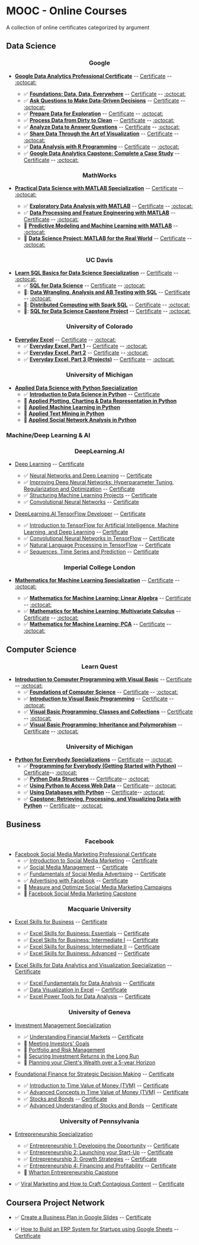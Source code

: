 # MOOC - Online Courses
A collection of online certificates categorized by argument

## Data Science

**<h3 align="center">Google</h3>**

* **[Google Data Analytics Professional Certificate](https://www.coursera.org/professional-certificates/google-data-analytics)**                                                      -- [Certificate](https://www.coursera.org/account/accomplishments/specialization/certificate/RRT98ARYQ27Y)                                                                        -- [:octocat:](https://github.com/AndreasDeSousa/Google_Data_Analytics_Professional_Certificate)
 
  - :white_check_mark: **[Foundations: Data, Data, Everywhere](https://www.coursera.org/learn/foundations-data?specialization=google-data-analytics)**                                                 -- [Certificate](https://www.coursera.org/account/accomplishments/certificate/X98CNHDCCKQ7)                                                                                       -- [:octocat:](https://github.com/AndreasDeSousa/Google_Data_Analytics_Professional_Certificate/tree/main/C1_Foundations_Data_Data_Everywhere)
  - :white_check_mark: **[Ask Questions to Make Data-Driven Decisions](https://www.coursera.org/learn/ask-questions-make-decisions?specialization=google-data-analytics)**                             -- [Certificate](https://www.coursera.org/account/accomplishments/certificate/MZHX9RPB5ZXU)                                                                                       -- [:octocat:](https://github.com/AndreasDeSousa/Google_Data_Analytics_Professional_Certificate/tree/main/C2_Ask_Questions_to_Make_Data-Driven_Decisions)
  - :white_check_mark: **[Prepare Data for Exploration](https://www.coursera.org/learn/data-preparation?specialization=google-data-analytics)**                                                         -- [Certificate](https://www.coursera.org/account/accomplishments/certificate/U8HNSVHLZQQU)                                                                                       -- [:octocat:](https://github.com/AndreasDeSousa/Google_Data_Analytics_Professional_Certificate/tree/main/C3_Prepare_Data_for_Exploration)
  - :white_check_mark: **[Process Data from Dirty to Clean](https://www.coursera.org/learn/process-data?specialization=google-data-analytics)**                                                         -- [Certificate](https://www.coursera.org/account/accomplishments/certificate/5STJXVNDFQJM)                                                                                       -- [:octocat:](https://github.com/AndreasDeSousa/Google_Data_Analytics_Professional_Certificate/tree/main/C4_Process_Data_from_Dirty_to_Clean)
  - :white_check_mark: **[Analyze Data to Answer Questions](https://www.coursera.org/learn/analyze-data?specialization=google-data-analytics)**                                                         -- [Certificate](https://www.coursera.org/account/accomplishments/certificate/7SU6CNVPFMHT)                                                                                       -- [:octocat:](https://github.com/AndreasDeSousa/Google_Data_Analytics_Professional_Certificate/tree/main/C5_Analyze_Data_to_Answer_Questions)
  - :white_check_mark: **[Share Data Through the Art of Visualization](https://www.coursera.org/learn/visualize-data?specialization=google-data-analytics)**                                           -- [Certificate](https://www.coursera.org/account/accomplishments/certificate/U98UVPCDKLCA)                                                                                       -- [:octocat:](https://github.com/AndreasDeSousa/Google_Data_Analytics_Professional_Certificate/tree/main/C6_Share_Data_Through_the_Art_of_Visualization)
  - :white_check_mark: **[Data Analysis with R Programming](https://www.coursera.org/learn/data-analysis-r?specialization=google-data-analytics)**                                                      -- [Certificate](https://www.coursera.org/account/accomplishments/certificate/PZMBPXVUQDXR)                                                                                      -- [:octocat:](https://github.com/AndreasDeSousa/Google_Data_Analytics_Professional_Certificate/tree/main/C7_Data_Analysis_with_R_Programming)
  - :white_check_mark: **[Google Data Analytics Capstone: Complete a Case Study](https://www.coursera.org/learn/google-data-analytics-capstone?specialization=google-data-analytics)**           -- [Certificate](https://www.coursera.org/account/accomplishments/certificate/MBLTM7C88KTD)                                                                                      -- [:octocat:](https://github.com/AndreasDeSousa/Google_Data_Analytics_Professional_Certificate/tree/main/C8_Google_Data_Analytics_Capstone:_Complete_a_Case_Study)

**<h3 align="center">MathWorks</h3>**

* **[Practical Data Science with MATLAB Specialization](https://www.coursera.org/specializations/practical-data-science-matlab)**
     -- [Certificate]()                                                                        -- [:octocat:](https://github.com/AndreasDeSousa/Practical_Data_Science_with_MATLAB_Specialization)
     
  - :white_check_mark: **[Exploratory Data Analysis with MATLAB](https://www.coursera.org/learn/exploratory-data-analysis-matlab?specialization=practical-data-science-matlab)**                          -- [Certificate](https://coursera.org/share/ffda826482640a11de8c32dd5d6d797b)                                                                                                    -- [:octocat:](https://github.com/AndreasDeSousa/Practical_Data_Science_with_MATLAB_Specialization/tree/main/C1%20Exploratory%20Data%20Analysis%20with%20MATLAB)
  - :white_check_mark: **[Data Processing and Feature Engineering with MATLAB](https://www.coursera.org/learn/feature-engineering-matlab?specialization=practical-data-science-matlab)**                -- [Certificate](https://coursera.org/share/d6680e565561b8f187ea646343d4c89a)                                                                                                    -- [:octocat:](https://github.com/AndreasDeSousa/Practical_Data_Science_with_MATLAB_Specialization/tree/main/C2%20Data%20Processing%20and%20Feature%20Engineering%20with%20MATLAB)
  - :pencil: **[Predictive Modeling and Machine Learning with MATLAB](https://www.coursera.org/learn/predictive-modeling-machine-learning?specialization=practical-data-science-matlab)**                -- [:octocat:]()
  - :pencil: **[Data Science Project: MATLAB for the Real World](https://www.coursera.org/learn/matlab-capstone?specialization=practical-data-science-matlab)**                                            -- [Certificate]()                                                                                                    -- [:octocat:]()

**<h3 align="center">UC Davis</h3>**
* **[Learn SQL Basics for Data Science Specialization](https://www.coursera.org/specializations/learn-sql-basics-data-science)** -- [Certificate]() -- [:octocat:](https://github.com/AndreasDeSousa/Learn_SQL_Basics_for_Data_Science_Specialization)
  - :white_check_mark: **[SQL for Data Science](https://www.coursera.org/learn/sql-for-data-science?specialization=learn-sql-basics-data-science)** -- [Certificate]() -- [:octocat:](https://github.com/AndreasDeSousa/Learn_SQL_Basics_for_Data_Science_Specialization/tree/main/C1%20SQL%20for%20Data%20Science)
  - 📝: **[Data Wrangling, Analysis and AB Testing with SQL](https://www.coursera.org/learn/data-wrangling-analysis-abtesting?specialization=learn-sql-basics-data-science)** -- [Certificate]() -- [:octocat:]()
  - 📝: **[Distributed Computing with Spark SQL](https://www.coursera.org/learn/spark-sql?specialization=learn-sql-basics-data-science)** -- [Certificate]() -- [:octocat:]() 
  - 📝: **[SQL for Data Science Capstone Project](https://www.coursera.org/learn/sql-data-science-capstone?specialization=learn-sql-basics-data-science)** -- [Certificate]() -- [:octocat:]() 

**<h3 align="center">University of Colorado</h3>**

* **[Everyday Excel](https://www.coursera.org/specializations/everyday-excel)** -- [Certificate](https://coursera.org/share/d5a648be06761b884e004c869dd74543) -- [:octocat:](https://github.com/AndreasDeSousa/Everyday_Excel)
  - :white_check_mark: **[Everyday Excel, Part 1](https://www.coursera.org/learn/everyday-excel-part-1?specialization=everyday-excel)** -- [Certificate](https://coursera.org/share/ae1c73c82575670180d156b8c86ac2e3) -- [:octocat:](https://github.com/AndreasDeSousa/Everyday_Excel/tree/main/Part_1)
  - :white_check_mark: **[Everyday Excel, Part 2](https://www.coursera.org/learn/everyday-excel-part-2?specialization=everyday-excel)** -- [Certificate](https://coursera.org/share/f4e6872e8cc45a7652774c307d28e602) -- [:octocat:](https://github.com/AndreasDeSousa/Everyday_Excel/tree/main/Part_2)
  - :white_check_mark: **[Everyday Excel, Part 3 (Projects)](https://www.coursera.org/learn/everyday-excel-projects?specialization=everyday-excel)** -- [Certificate](https://coursera.org/share/4b608644a9b1029163c07bffb22c9315) -- [:octocat:](https://github.com/AndreasDeSousa/Everyday_Excel/tree/main/Part_3)

**<h3 align="center">University of Michigan</h3>**

* **[Applied Data Science with Python Specialization](https://www.coursera.org/specializations/data-science-python)**
  - :white_check_mark: **[Introduction to Data Science in Python](https://www.coursera.org/learn/python-data-analysis?specialization=data-science-python)** -- [Certificate](https://coursera.org/share/1b9627d748841d8e056f9bfd1230e545)
  - :pencil: **[Applied Plotting, Charting & Data Representation in Python](https://www.coursera.org/learn/python-plotting?specialization=data-science-python)**
  - :pencil: **[Applied Machine Learning in Python](https://www.coursera.org/learn/python-machine-learning?specialization=data-science-python)**
  - :pencil: **[Applied Text Mining in Python](https://www.coursera.org/learn/python-text-mining?specialization=data-science-python)**
  - :pencil: **[Applied Social Network Analysis in Python](https://www.coursera.org/learn/python-social-network-analysis?specialization=data-science-python)**


### Machine/Deep Learning & AI


**<h3 align="center">DeepLearning.AI</h3>**


* [Deep Learning](https://www.coursera.org/specializations/deep-learning) -- [Certificate](https://coursera.org/share/c4b73338a9e1f9d20ff4085f5ac171de)
  - :white_check_mark: [Neural Networks and Deep Learning](https://www.coursera.org/learn/neural-networks-deep-learning?specialization=deep-learning) -- [Certificate](https://coursera.org/share/61c0ca6a1a909e7c58f678f1253caf3b)
  - :white_check_mark: [Improving Deep Neural Networks: Hyperparameter Tuning, Regularization and Optimization](https://www.coursera.org/learn/deep-neural-network?specialization=deep-learning) -- [Certificate](https://coursera.org/share/573ee7cd38f0cae47a6e8c6d60f68702)
  - :white_check_mark: [Structuring Machine Learning Projects](https://www.coursera.org/learn/machine-learning-projects?specialization=deep-learning) -- [Certificate](https://coursera.org/share/2fe612641a2421056b9e8ee3073c6a11)
  - :white_check_mark: [Convolutional Neural Networks](https://www.coursera.org/learn/convolutional-neural-networks?specialization=deep-learning) -- [Certificate](https://coursera.org/share/7c530b6af88a87f353038cdbbc52cf05)


* [DeepLearning.AI TensorFlow Developer](https://www.coursera.org/professional-certificates/tensorflow-in-practice) -- [Certificate](https://coursera.org/share/d296be2dfdef21fd5f3e97d1d0b73981)
  - :white_check_mark: [Introduction to TensorFlow for Artificial Intelligence, Machine Learning, and Deep Learning](https://www.coursera.org/learn/introduction-tensorflow?specialization=tensorflow-in-practice) -- [Certificate](https://coursera.org/share/b5e6104cf27727ece0326cd2df5b0a40)
  - :white_check_mark: [Convolutional Neural Networks in TensorFlow](https://www.coursera.org/learn/convolutional-neural-networks-tensorflow?specialization=tensorflow-in-practice) -- [Certificate](https://coursera.org/share/874f8dd52f2f65da643539bb7b702279)
  - :white_check_mark: [Natural Language Processing in TensorFlow](https://www.coursera.org/learn/natural-language-processing-tensorflow?specialization=tensorflow-in-practice) -- [Certificate](https://coursera.org/share/c8407a60e30b36854e9ff3bc7a2e63a4)
  - :white_check_mark: [Sequences, Time Series and Prediction](https://www.coursera.org/learn/tensorflow-sequences-time-series-and-prediction?specialization=tensorflow-in-practice) -- [Certificate](https://coursera.org/share/dc5232e7f2191e61025f638eb3078e41)


**<h3 align="center">Imperial College London</h3>**


* **[Mathematics for Machine Learning Specialization](https://www.coursera.org/specializations/mathematics-machine-learning)**                                                       -- [Certificate](https://www.coursera.org/account/accomplishments/specialization/certificate/XXRLWP4SGCSW)                                                                       -- [:octocat:](https://github.com/AndreasDeSousa/Mathematics_for_Machine_Learning_Specialization)

  - :white_check_mark: **[Mathematics for Machine Learning: Linear Algebra](https://www.coursera.org/learn/linear-algebra-machine-learning/home/welcome)**                                                  -- [Certificate](https://www.coursera.org/account/accomplishments/certificate/36CK2JXDEEQL)                                                                                      -- [:octocat:](https://github.com/AndreasDeSousa/Mathematics_for_Machine_Learning_Specialization/tree/main/C1%20-%20Linear%20Algebra)
  - :white_check_mark: **[Mathematics for Machine Learning: Multivariate Calculus](https://www.coursera.org/learn/multivariate-calculus-machine-learning/home/welcome)**                                    -- [Certificate](https://www.coursera.org/account/accomplishments/certificate/XRK2DF8U6S9S)                                                                                      -- [:octocat:](https://github.com/AndreasDeSousa/Mathematics_for_Machine_Learning_Specialization/tree/main/C2%20-%20Multivariate%20Calculus)
  - :white_check_mark: **[Mathematics for Machine Learning: PCA](https://www.coursera.org/learn/pca-machine-learning/home/welcome)**                                                                        -- [Certificate](https://www.coursera.org/account/accomplishments/certificate/3SX5VYBJ62PW)                                                                                      -- [:octocat:](https://github.com/AndreasDeSousa/Mathematics_for_Machine_Learning_Specialization/tree/main/C3%20-%20Principle%20Component%20Analysis)


## Computer Science

**<h3 align="center">Learn Quest</h3>**

* **[Introduction to Computer Programming with Visual Basic](https://www.coursera.org/specializations/visual-basic-computer-programming)** -- [Certificate](https://coursera.org/share/c75ba653f5ddfc91b2eef21e90277a66) -- [:octocat:](https://github.com/AndreasDeSousa/Introduction_to_Computer_Programming_with_Visual_Basic_Programming)
  - :white_check_mark: **[Foundations of Computer Science](https://www.coursera.org/learn/computer-science-foundations?specialization=visual-basic-computer-programming)** -- [Certificate](https://coursera.org/share/ed52db80ea8798b9ceb318a8d9232c58) -- [:octocat:](https://github.com/AndreasDeSousa/Introduction_to_Computer_Programming_with_Visual_Basic_Programming/tree/main/C1%20Foundations%20of%20Computer%20Science)
  - :white_check_mark: **[Introduction to Visual Basic Programming](https://www.coursera.org/learn/visual-basic-programming-introduction?specialization=visual-basic-computer-programming)** -- [Certificate](https://coursera.org/share/c0ee769109279d3e34044b34cfc520e7) -- [:octocat:](https://github.com/AndreasDeSousa/Introduction_to_Computer_Programming_with_Visual_Basic_Programming/tree/main/C2%20Introduction%20to%20Visual%20Basic%20Programming)
  - :white_check_mark: **[Visual Basic Programming: Classes and Collections](https://www.coursera.org/learn/visual-basic-classes-collections?specialization=visual-basic-computer-programming)** -- [Certificate](https://coursera.org/share/4a6bec67b3d14d874419ec459a5a3021) -- [:octocat:](https://github.com/AndreasDeSousa/Introduction_to_Computer_Programming_with_Visual_Basic_Programming/tree/main/C3%20Visual%20Basic%20Programming%20-%20Classes%20and%20Collections)
  - :white_check_mark: **[Visual Basic Programming: Inheritance and Polymorphism](https://www.coursera.org/learn/visual-basic-inheritance-polymorphism?specialization=visual-basic-computer-programming)** -- [Certificate](https://coursera.org/share/9fd632e81c9fa90db6fa71d976a5df3c) -- [:octocat:](https://github.com/AndreasDeSousa/Introduction_to_Computer_Programming_with_Visual_Basic_Programming/tree/main/C4%20Visual%20Basic%20Programming%20-%20Inheritance%20and%20Polymorphism)

**<h3 align="center">University of Michigan</h3>**

* **[Python for Everybody Specializations](https://www.coursera.org/specializations/python)** -- [Certificate](https://coursera.org/share/3e39c39e6563efbf7654f199b7abbcec)  -- [:octocat:](https://github.com/AndreasDeSousa/Python_for_everybody_specialization)
  - :white_check_mark: **[Programming for Everybody (Getting Started with Python)](https://www.coursera.org/learn/python?specialization=python)** -- [Certificate](https://coursera.org/share/ef681dbc1e8d183c0b272d89c027a76b)-- [:octocat:](https://github.com/AndreasDeSousa/Python_for_everybody_specialization/tree/main/C1%20Programming%20for%20everyone%20(Python))
  - :white_check_mark: **[Python Data Structures](https://www.coursera.org/learn/python-data?specialization=python)** -- [Certificate](https://coursera.org/share/86838ed96a1bd9ace9f0e53b99e1952e)-- [:octocat:](https://github.com/AndreasDeSousa/Python_for_everybody_specialization/tree/main/C2%20Python%20Data%20Structures)
  - :white_check_mark: **[Using Python to Access Web Data](https://www.coursera.org/learn/python-network-data?specialization=python)** -- [Certificate](https://coursera.org/share/993eeaee10714fd3ea9912ac8f3695d2)-- [:octocat:](https://github.com/AndreasDeSousa/Python_for_everybody_specialization/tree/main/C3%20Using%20Python%20to%20Access%20Web%20Data)
  - :white_check_mark: **[Using Databases with Python](https://www.coursera.org/learn/python-databases?specialization=python)** -- [Certificate](https://coursera.org/share/b2cec9ec15f3e64549eb8c28bd8d3d57)-- [:octocat:](https://github.com/AndreasDeSousa/Python_for_everybody_specialization/tree/main/C4%20Using%20Databases%20with%20Python)
  - :white_check_mark: **[Capstone: Retrieving, Processing, and Visualizing Data with Python](https://www.coursera.org/learn/python-data-visualization?specialization=python)** -- [Certificate](https://coursera.org/share/5ad351816dc7f6dcff8179ac072b14fa)-- [:octocat:](https://github.com/AndreasDeSousa/Python_for_everybody_specialization/tree/main/C5%20Capstone%20-%20Retrieving%2C%20Processing%2C%20and%20Visualizing%20Data%20with%20Python)

## Business
**<h3 align="center">Facebook</h3>**

* [Facebook Social Media Marketing Professional Certificate](https://www.coursera.org/professional-certificates/facebook-social-media-marketing)
  - :white_check_mark: [Introduction to Social Media Marketing](https://www.coursera.org/learn/social-media-marketing-introduction?specialization=facebook-social-media-marketing) -- [Certificate](https://coursera.org/share/4652f7d833f293fcbe46d5b2e688c966)
  - :white_check_mark: [Social Media Management](https://www.coursera.org/learn/social-media-management?specialization=facebook-social-media-marketing) -- [Certificate](https://coursera.org/share/1815663e6132eb99a476f80f6768ecd3)
  - :white_check_mark: [Fundamentals of Social Media Advertising](https://www.coursera.org/learn/social-media-advertising-fundamentals?specialization=facebook-social-media-marketing) -- [Certificate](https://coursera.org/share/b71a841e3c347571c035be5367529ab8) 
  - :white_check_mark: [Advertising with Facebook](https://www.coursera.org/learn/advertising-with-facebook?specialization=facebook-social-media-marketing) -- [Certificate](https://coursera.org/share/7679e4bb7a8a30959f58b00ed59c3084)
  - :pencil: [Measure and Optimize Social Media Marketing Campaigns](https://www.coursera.org/learn/measure-and-optimize-social-media-marketing-campaigns?specialization=facebook-social-media-marketing)
  - :pencil: [Facebook Social Media Marketing Capstone](https://www.coursera.org/learn/facebook-social-media-marketing-capstone?specialization=facebook-social-media-marketing)


**<h3 align="center">Macquarie University</h3>**

* [Excel Skills for Business](https://www.coursera.org/specializations/excel) -- [Certificate](https://coursera.org/share/5444e640b8ed861ed7c276ce73ed8dcb)
  - :white_check_mark: [Excel Skills for Business: Essentials](https://www.coursera.org/learn/excel-essentials?specialization=excel) -- [Certificate](https://coursera.org/share/780d60eaa951efcc341f5c4403559c02)
  - :white_check_mark: [Excel Skills for Business: Intermediate I](https://www.coursera.org/learn/excel-intermediate-1?specialization=excel) -- [Certificate](https://coursera.org/share/b40d47828a35981282b8c4f6f7edf0a7)
  - :white_check_mark: [Excel Skills for Business: Intermediate II](https://www.coursera.org/learn/excel-intermediate-2?specialization=excel) -- [Certificate](https://coursera.org/share/f72351e9eb62fac31adac7262e687b04)
  - :white_check_mark: [Excel Skills for Business: Advanced](https://www.coursera.org/learn/excel-advanced?specialization=excel) -- [Certificate](https://coursera.org/share/f746f66be3fd3e476e70ea0206fd8e1f)

* [Excel Skills for Data Analytics and Visualization Specialization](https://www.coursera.org/specializations/excel-data-analytics-visualization) -- [Certificate](https://coursera.org/share/94359bfb94d0333127dc7d9af513db1a)
  - :white_check_mark: [Excel Fundamentals for Data Analysis](https://www.coursera.org/learn/excel-data-analysis-fundamentals?specialization=excel-data-analytics-visualization) -- [Certificate](https://coursera.org/share/40c4aa3f1fc27c5edaf8b9fac9f3e315)
  - :white_check_mark: [Data Visualization in Excel](https://www.coursera.org/learn/excel-data-visualization?specialization=excel-data-analytics-visualization) -- [Certificate](https://coursera.org/share/52875752876a03dc4dd1d57e61a29543)
  - :white_check_mark: [Excel Power Tools for Data Analysis](https://www.coursera.org/learn/excel-power-tools?specialization=excel-data-analytics-visualization) -- [Certificate](https://coursera.org/share/fbf096f0972c220af4b7e791f71bfd5d)

**<h3 align="center">University of Geneva</h3>**

* [Investment Management Specialization](https://www.coursera.org/specializations/investment-management)
  - :white_check_mark: [Understanding Financial Markets](https://www.coursera.org/learn/understanding-financial-markets?specialization=investment-management) -- [Certificate](https://coursera.org/share/cf0d0727805d109390b5beb41da54801)
  - :pencil: [Meeting Investors' Goals](https://www.coursera.org/learn/meeting-investors-goals?specialization=investment-management)
  - :pencil: [Portfolio and Risk Management](https://www.coursera.org/learn/portfolio-risk-management?specialization=investment-management) 
  - :pencil: [Securing Investment Returns in the Long Run](https://www.coursera.org/learn/investment-returns-long-run?specialization=investment-management)
  - :pencil: [Planning your Client's Wealth over a 5-year Horizon](https://www.coursera.org/learn/wealth-planning-capstone?specialization=investment-management)


* [Foundational Finance for Strategic Decision Making](https://www.coursera.org/specializations/foundational-finance) -- [Certificate](https://coursera.org/share/da68d3fe020148d1333a4e91fe247c3d)
  - :white_check_mark: [Introduction to Time Value of Money (TVM)](https://www.coursera.org/learn/time-value-of-money?specialization=foundational-finance) -- [Certificate](https://coursera.org/share/26401a6639e7172ddb4c43778ccf1a47)
  - :white_check_mark: [Advanced Concepts in Time Value of Money (TVM)](https://www.coursera.org/learn/time-value-of-money-two?specialization=foundational-finance) -- [Certificate](https://coursera.org/share/874f8dd52f2f65da643539bb7b702279)
  - :white_check_mark: [Stocks and Bonds](https://www.coursera.org/learn/bonds-and-stocks?specialization=foundational-finance) -- [Certificate](https://coursera.org/share/ed4079228278ebf352ed546cbddd9029)
  - :white_check_mark: [Advanced Understanding of Stocks and Bonds](https://www.coursera.org/learn/bonds-and-stocks-two?specialization=foundational-finance) -- [Certificate](https://coursera.org/share/30c29bcb2921139291bda6906f05a21b)


**<h3 align="center">University of Pennsylvania</h3>**

* [Entrepreneurship Specialization](https://www.coursera.org/specializations/wharton-entrepreneurship)
  - :white_check_mark: [Entrepreneurship 1: Developing the Opportunity](https://www.coursera.org/learn/wharton-entrepreneurship-opportunity?specialization=wharton-entrepreneurship) -- [Certificate](https://coursera.org/share/ef681dbc1e8d183c0b272d89c027a76b)
  - :white_check_mark: [Entrepreneurship 2: Launching your Start-Up](https://www.coursera.org/learn/wharton-launching-startup?specialization=wharton-entrepreneurship) -- [Certificate](https://coursera.org/share/86838ed96a1bd9ace9f0e53b99e1952e)
  - :white_check_mark: [Entrepreneurship 3: Growth Strategies](https://www.coursera.org/learn/growth-strategy?specialization=wharton-entrepreneurship) -- [Certificate](https://coursera.org/share/993eeaee10714fd3ea9912ac8f3695d2)
  - :white_check_mark: [Entrepreneurship 4: Financing and Profitability](https://www.coursera.org/learn/wharton-entrepreneurship-financing-profitabilty?specialization=wharton-entrepreneurship) -- [Certificate](https://coursera.org/share/b2cec9ec15f3e64549eb8c28bd8d3d57)
  - :pencil: [Wharton Entrepreneurship Capstone](https://www.coursera.org/learn/wharton-entrepreneurship-capstone?specialization=wharton-entrepreneurship)


* :white_check_mark: [Viral Marketing and How to Craft Contagious Content](https://www.coursera.org/learn/wharton-contagious-viral-marketing) -- [Certificate](https://coursera.org/share/65cce9431131d8044981e44c40c849a0)



## Coursera Project Network

* :white_check_mark: [Create a Business Plan in Google Slides](https://www.coursera.org/projects/create-business-plan-google-slides) -- [Certificate](https://coursera.org/share/2958ac77a48eb9dafc87b479135d13b6)

* :white_check_mark: [How to Build an ERP System for Startups using Google Sheets](https://www.coursera.org/projects/how-to-build-erp-system) -- [Certificate](https://coursera.org/share/828941797f8915ff9a7766d3239671dd)
